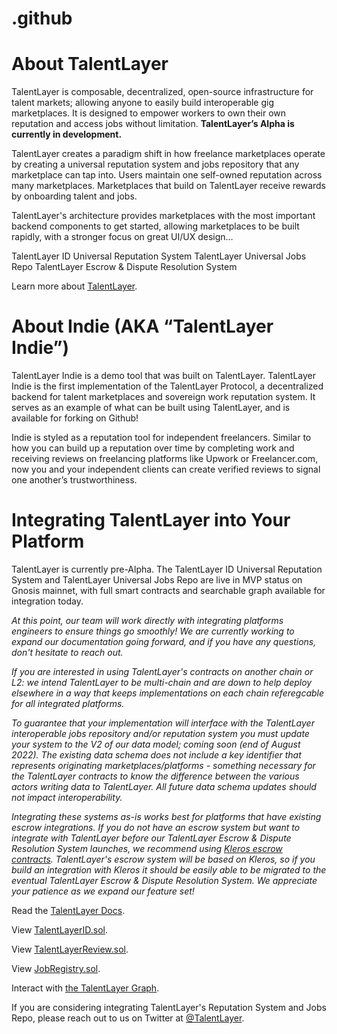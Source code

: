# .github

# About TalentLayer

TalentLayer is composable, decentralized, open-source infrastructure for talent markets; allowing anyone to easily build interoperable gig marketplaces. It is designed to empower workers to own their own reputation and access jobs without limitation. **TalentLayer’s Alpha is currently in development.**

TalentLayer creates a paradigm shift in how freelance marketplaces operate by creating a universal reputation system and jobs repository that any marketplace can tap into. Users maintain one self-owned reputation across many marketplaces. Marketplaces that build on TalentLayer receive rewards by onboarding talent and jobs.

TalentLayer's architecture provides marketplaces with the most important backend components to get started, allowing marketplaces to be built rapidly, with a stronger focus on great UI/UX design…

TalentLayer ID Universal Reputation System
TalentLayer Universal Jobs Repo
TalentLayer Escrow & Dispute Resolution System

Learn more about [TalentLayer](http://talentlayer.org).

# About Indie (AKA “TalentLayer Indie”)

TalentLayer Indie is a demo tool that was built on TalentLayer. TalentLayer Indie is the first implementation of the TalentLayer Protocol, a decentralized backend for talent marketplaces and sovereign work reputation system. It serves as an example of what can be built using TalentLayer, and is available for forking on Github!

Indie is styled as a reputation tool for independent freelancers. Similar to how you can build up a reputation over time by completing work and receiving reviews on freelancing platforms like Upwork or Freelancer.com, now you and your independent clients can create verified reviews to signal one another’s trustworthiness.

# Integrating TalentLayer into Your Platform

TalentLayer is currently pre-Alpha. The TalentLayer ID Universal Reputation System and TalentLayer Universal Jobs Repo are live in MVP status on Gnosis mainnet, with full smart contracts and searchable graph available for integration today. 

*At this point, our team will work directly with integrating platforms engineers to ensure things go smoothly! We are currently working to expand our documentation going forward, and if you have any questions, don't hesitate to reach out.*

*If you are interested in using TalentLayer's contracts on another chain or L2: we intend TalentLayer to be multi-chain and are down to help deploy elsewhere in a way that keeps implementations on each chain referegcable for all integrated platforms.*

*To guarantee that your implementation will interface with the TalentLayer interoperable jobs repository and/or reputation system you must update your system to the V2 of our data model; coming soon (end of August 2022). The existing data schema does not include a key identifier that represents originating marketplaces/platforms - something necessary for the TalentLayer contracts to know the difference between the various actors writing data to TalentLayer. All future data schema updates should not impact interoperability.*

*Integrating these systems as-is works best for platforms that have existing escrow integrations. If you do not have an escrow system but want to integrate with TalentLayer before our TalentLayer Escrow & Dispute Resolution System launches, we recommend using [Kleros escrow contracts](https://kleros.gitbook.io/docs/products/escrow). TalentLayer's escrow system will be based on Kleros, so if you build an integration with Kleros it should be easily able to be migrated to the eventual TalentLayer Escrow & Dispute Resolution System. We appreciate your patience as we expand our feature set!*

Read the [TalentLayer Docs](https://docs.indie.talentlayer.org/).

View [TalentLayerID.sol](https://github.com/TalentLayer/talentlayer-id-contracts/blob/main/contracts/TalentLayerID.sol).

View [TalentLayerReview.sol](https://github.com/TalentLayer/talentlayer-id-contracts/blob/main/contracts/TalentLayerReview.sol).

View [JobRegistry.sol](https://github.com/TalentLayer/talentlayer-id-contracts/blob/main/contracts/JobRegistry.sol).

Interact with [the TalentLayer Graph](https://docs.indie.talentlayer.org/developers/graph-schema).

If you are considering integrating TalentLayer's Reputation System and Jobs Repo, please reach out to us on Twitter at [@TalentLayer](https://twitter.com/TalentLayer).
